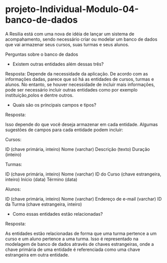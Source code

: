 # projeto-Individual-Modulo-04-banco-de-dados

A Resilia está com uma nova de idéia de lançar um sistema de acompahamento, sendo necessário criar ou modelar um banco de dados que vai armazenar seus cursos, suas turmas e seus alunos.

Perguntas sobre o banco de dados

- Existem outras entidades além dessas três?

Resposta:
Depende da necessidade da aplicação. De acordo com as informações dadas, parece que só há as entidades de cursos, turmas e alunos. No entanto, se houver necessidade de incluir mais informações, pode ser necessário incluir outras entidades como por exemplo instituição,polos e dentre outros.

- Quais são os principais campos e tipos?

Resposta:

Isso depende do que você deseja armazenar em cada entidade. Algumas sugestões de campos para cada entidade podem incluir:

Cursos:

ID (chave primária, inteiro)
Nome (varchar)
Descrição (texto)
Duração (inteiro)

Turmas:

ID (chave primária, inteiro)
Nome (varchar)
ID do Curso (chave estrangeira, inteiro)
Início (data)
Término (data)

Alunos:

ID (chave primária, inteiro)
Nome (varchar)
Endereço de e-mail (varchar)
ID da Turma (chave estrangeira, inteiro)

- Como essas entidades estão relacionadas?

Resposta:

As entidades estão relacionadas de forma que uma turma pertence a um curso e um aluno pertence a uma turma. Isso é representado na modelagem de banco de dados através de chaves estrangeiras, onde a chave primária de uma entidade é referenciada como uma chave estrangeira em outra entidade.

